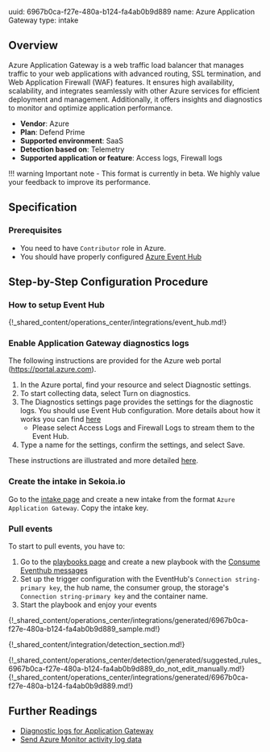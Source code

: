 uuid: 6967b0ca-f27e-480a-b124-fa4ab0b9d889
name: Azure Application Gateway
type: intake

## Overview
Azure Application Gateway is a web traffic load balancer that manages traffic to your web applications with advanced routing, SSL termination, and Web Application Firewall (WAF) features. It ensures high availability, scalability, and integrates seamlessly with other Azure services for efficient deployment and management. Additionally, it offers insights and diagnostics to monitor and optimize application performance.

- **Vendor**: Azure
- **Plan**: Defend Prime
- **Supported environment**: SaaS
- **Detection based on**: Telemetry
- **Supported application or feature**: Access logs, Firewall logs


!!! warning
    Important note - This format is currently in beta. We highly value your feedback to improve its performance.

## Specification

### Prerequisites

- You need to have `Contributor` role in Azure.
- You should have properly configured [Azure Event Hub](https://docs.microsoft.com/en-us/azure/event-hubs/event-hubs-create)

## Step-by-Step Configuration Procedure

### How to setup Event Hub
 
{!_shared_content/operations_center/integrations/event_hub.md!}

### Enable Application Gateway diagnostics logs

The following instructions are provided for the Azure web portal (https://portal.azure.com).

1. In the Azure portal, find your resource and select Diagnostic settings.
2. To start collecting data, select Turn on diagnostics.
3. The Diagnostics settings page provides the settings for the diagnostic logs. You should use Event Hub configuration. More details about how it works you can find [here](https://learn.microsoft.com/en-us/azure/azure-monitor/essentials/activity-log?tabs=powershell#send-to-azure-event-hubs)
   * Please select Access Logs and Firewall Logs to stream them to the Event Hub.
4. Type a name for the settings, confirm the settings, and select Save.

These instructions are illustrated and more detailed [here](https://learn.microsoft.com/en-us/azure/application-gateway/application-gateway-diagnostics#enable-logging-through-the-azure-portal).

### Create the intake in Sekoia.io

Go to the [intake page](https://app.sekoia.io/operations/intakes) and create a new intake from the format `Azure Application Gateway`. Copy the intake key.

### Pull events

To start to pull events, you have to:

1. Go to the [playbooks page](https://app.sekoia.io/operations/playbooks) and create a new playbook with the [Consume Eventhub messages](/xdr/feature/automate/library/microsoft-azure/#consume-eventhub-messages)
2. Set up the trigger configuration with the EventHub's `Connection string-primary key`, the hub name, the consumer group, the storage's `Connection string-primary key` and the container name.
3. Start the playbook and enjoy your events

{!_shared_content/operations_center/integrations/generated/6967b0ca-f27e-480a-b124-fa4ab0b9d889_sample.md!}

{!_shared_content/integration/detection_section.md!}

{!_shared_content/operations_center/detection/generated/suggested_rules_6967b0ca-f27e-480a-b124-fa4ab0b9d889_do_not_edit_manually.md!}
{!_shared_content/operations_center/integrations/generated/6967b0ca-f27e-480a-b124-fa4ab0b9d889.md!}


## Further Readings
- [Diagnostic logs for Application Gateway](https://learn.microsoft.com/en-us/azure/application-gateway/application-gateway-diagnostics)
- [Send Azure Monitor activity log data](https://learn.microsoft.com/en-us/azure/azure-monitor/essentials/activity-log?tabs=powershell#send-to-azure-storage)

